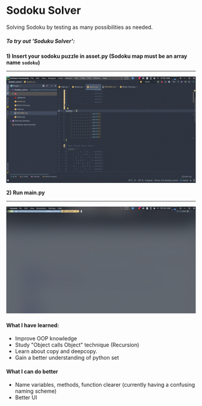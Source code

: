 # Sodoku Solver
Solving Sodoku by testing as many possibilities as needed.

##### To try out 'Soduku Solver':
**1) Insert your sodoku puzzle in asset.py (Sodoku map must be an array name `sodoku`)**
___
![Insert](Gifs/Insert_sodoku.gif)

**2) Run main.py**
___
![Run](Gifs/Run.gif)

#### **What I have learned:**
- Improve OOP knowledge
- Study "Object calls Object" technique (Recursion)
- Learn about copy and deepcopy.
- Gain a better understanding of python set

#### **What I can do better**
- Name variables, methods, function clearer (currently having a confusing naming scheme)
- Better UI